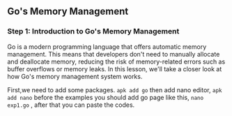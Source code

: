 ## Go's Memory Management

### Step 1: Introduction to Go's Memory Management

Go is a modern programming language that offers automatic memory management. This means that developers don't need to manually allocate and deallocate memory, reducing the risk of memory-related errors such as buffer overflows or memory leaks. In this lesson, we'll take a closer look at how Go's memory management system works.

First,we need to add some packages.
```apk add go```
then add nano editor,
```apk add nano```
before the examples you should add go page like this,
```nano exp1.go``` ,
after that you can paste the codes.
